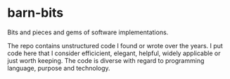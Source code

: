 # barn-bits
Bits and pieces and gems of software implementations.

The repo contains unstructured code I found or wrote over the years.
I put code here that I consider efficicient, elegant, helpful, widely applicable or just worth
keeping.
The code is diverse with regard to programming language, purpose and technology.
